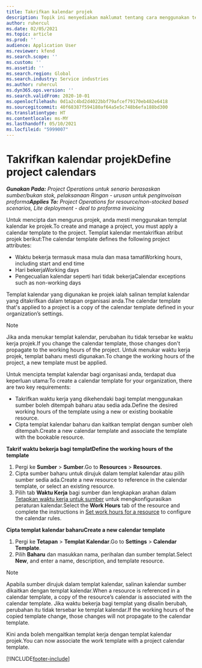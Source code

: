 ```yaml
---
title: Takrifkan kalendar projek
description: Topik ini menyediakan maklumat tentang cara menggunakan templat kalendar ke projek untuk menjejak jadual projek.
author: ruhercul
ms.date: 02/05/2021
ms.topic: article
ms.prod: ''
audience: Application User
ms.reviewer: kfend
ms.search.scope: ''
ms.custom: ''
ms.assetid: ''
ms.search.region: Global
ms.search.industry: Service industries
ms.author: ruhercul
ms.dyn365.ops.version: ''
ms.search.validFrom: 2020-10-01
ms.openlocfilehash: 0d1a2c4bd2d4022bbf79afcef79170eb482e6418
ms.sourcegitcommit: 40f68387f594180af64a5e5c748b6efa188bd300
ms.translationtype: HT
ms.contentlocale: ms-MY
ms.lasthandoff: 05/10/2021
ms.locfileid: "5999007"
---
```

# <a name="define-project-calendars"></a><span data-ttu-id="48e13-103">Takrifkan kalendar projek</span><span class="sxs-lookup"><span data-stu-id="48e13-103">Define project calendars</span></span>

<span data-ttu-id="48e13-104">_**Gunakan Pada:** Project Operations untuk senario berasaskan sumber/bukan stok, pelaksanaan Ringan - urusan untuk penginvoisan proforma_</span><span class="sxs-lookup"><span data-stu-id="48e13-104">_**Applies To:** Project Operations for resource/non-stocked based scenarios, Lite deployment - deal to proforma invoicing_</span></span>

<span data-ttu-id="48e13-105">Untuk mencipta dan mengurus projek, anda mesti menggunakan templat kalendar ke projek.</span><span class="sxs-lookup"><span data-stu-id="48e13-105">To create and manage a project, you must apply a calendar template to the project.</span></span> <span data-ttu-id="48e13-106">Templat kalendar mentakrifkan atribut projek berikut:</span><span class="sxs-lookup"><span data-stu-id="48e13-106">The calendar template defines the following project attributes:</span></span>

- <span data-ttu-id="48e13-107">Waktu bekerja termasuk masa mula dan masa tamat</span><span class="sxs-lookup"><span data-stu-id="48e13-107">Working hours, including start and end time</span></span>
- <span data-ttu-id="48e13-108">Hari bekerja</span><span class="sxs-lookup"><span data-stu-id="48e13-108">Working days</span></span>
- <span data-ttu-id="48e13-109">Pengecualian kalendar seperti hari tidak bekerja</span><span class="sxs-lookup"><span data-stu-id="48e13-109">Calendar exceptions such as non-working days</span></span>

<span data-ttu-id="48e13-110">Templat kalendar yang digunakan ke projek ialah salinan templat kalendar yang ditakrifkan dalam tetapan organisasi anda.</span><span class="sxs-lookup"><span data-stu-id="48e13-110">The calendar template that's applied to a project is a copy of the calendar template defined in your organization’s settings.</span></span>

> [!NOTE]
> <span data-ttu-id="48e13-111">Jika anda menukar templat kalendar, perubahan itu tidak tersebar ke waktu kerja projek.</span><span class="sxs-lookup"><span data-stu-id="48e13-111">If you change the calendar template, those changes don't propagate to the working hours of the project.</span></span> <span data-ttu-id="48e13-112">Untuk menukar waktu kerja projek, templat baharu mesti digunakan.</span><span class="sxs-lookup"><span data-stu-id="48e13-112">To change the working hours of the project, a new template must be applied.</span></span>

<span data-ttu-id="48e13-113">Untuk mencipta templat kalendar bagi organisasi anda, terdapat dua keperluan utama:</span><span class="sxs-lookup"><span data-stu-id="48e13-113">To create a calendar template for your organization, there are two key requirements:</span></span>

- <span data-ttu-id="48e13-114">Takrifkan waktu kerja yang dikehendaki bagi templat menggunakan sumber boleh ditempah baharu atau sedia ada.</span><span class="sxs-lookup"><span data-stu-id="48e13-114">Define the desired working hours of the template using a new or existing bookable resource.</span></span>
- <span data-ttu-id="48e13-115">Cipta templat kalendar baharu dan kaitkan templat dengan sumber oleh ditempah.</span><span class="sxs-lookup"><span data-stu-id="48e13-115">Create a new calendar template and associate the template with the bookable resource.</span></span>

<span data-ttu-id="48e13-116">**Takrif waktu bekerja bagi templat**</span><span class="sxs-lookup"><span data-stu-id="48e13-116">**Define the working hours of the template**</span></span>

1. <span data-ttu-id="48e13-117">Pergi ke **Sumber** \> **Sumber**.</span><span class="sxs-lookup"><span data-stu-id="48e13-117">Go to **Resources** \> **Resources**.</span></span>
2. <span data-ttu-id="48e13-118">Cipta sumber baharu untuk dirujuk dalam templat kalendar atau pilih sumber sedia ada.</span><span class="sxs-lookup"><span data-stu-id="48e13-118">Create a new resource to reference in the calendar template, or select an existing resource.</span></span>
3. <span data-ttu-id="48e13-119">Pilih tab **Waktu Kerja** bagi sumber dan lengkapkan arahan dalam [Tetapkan waktu kerja untuk sumber](/dynamics365/field-service/set-work-hours-resource.md) untuk mengkonfigurasikan peraturan kalendar.</span><span class="sxs-lookup"><span data-stu-id="48e13-119">Select the **Work Hours** tab of the resource and complete the instructions in [Set work hours for a resource](/dynamics365/field-service/set-work-hours-resource.md) to configure the calendar rules.</span></span>

<span data-ttu-id="48e13-120">**Cipta templat kalendar baharu**</span><span class="sxs-lookup"><span data-stu-id="48e13-120">**Create a new calendar template**</span></span>

1. <span data-ttu-id="48e13-121">Pergi ke **Tetapan** \> **Templat Kalendar**.</span><span class="sxs-lookup"><span data-stu-id="48e13-121">Go to **Settings** \> **Calendar Template**.</span></span>
2. <span data-ttu-id="48e13-122">Pilih **Baharu** dan masukkan nama, perihalan dan sumber templat.</span><span class="sxs-lookup"><span data-stu-id="48e13-122">Select **New**, and enter a name, description, and template resource.</span></span>

> [!NOTE]
> <span data-ttu-id="48e13-123">Apabila sumber dirujuk dalam templat kalendar, salinan kalendar sumber dikaitkan dengan templat kalendar.</span><span class="sxs-lookup"><span data-stu-id="48e13-123">When a resource is referenced in a calendar template, a copy of the resource’s calendar is associated with the calendar template.</span></span> <span data-ttu-id="48e13-124">Jika waktu bekerja bagi templat yang disalin berubah, perubahan itu tidak tersebar ke templat kalendar.</span><span class="sxs-lookup"><span data-stu-id="48e13-124">If the working hours of the copied template change, those changes will not propagate to the calendar template.</span></span>

<span data-ttu-id="48e13-125">Kini anda boleh mengaitkan templat kerja dengan templat kalendar projek.</span><span class="sxs-lookup"><span data-stu-id="48e13-125">You can now associate the work template with a project calendar template.</span></span>


[!INCLUDE[footer-include](../includes/footer-banner.md)]

